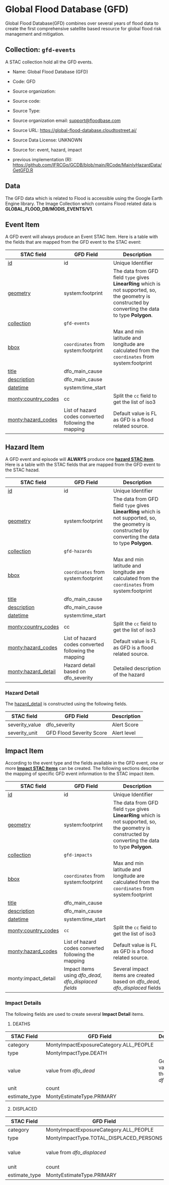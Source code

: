 # Global Flood Database (GFD)

Global Flood Database(GFD) combines over several years of flood data to create the first comprehensive satellite based resource for global flood risk management and mitigation.

## Collection: `gfd-events`

A STAC collection hold all the GFD events.

- Name: Global Flood Database (GFD)
- Code: GFD
- Source organization:
- Source code:
- Source Type:
- Source organization email: <support@floodbase.com>
- Source URL: <https://global-flood-database.cloudtostreet.ai/>
- Source Data License: UNKNOWN
- Source for: event, hazard, impact

- previous implementation (R): <https://github.com/IFRCGo/GCDB/blob/main/RCode/MainlyHazardData/GetGFD.R>

## Data

The GFD data which is related to Flood is accessible using the Google Earth Engine library. The Image Collection which contains Flood related data is **GLOBAL_FLOOD_DB/MODIS_EVENTS/V1**.

## Event Item

A GFD event will always produce an Event STAC Item.
Here is a table with the fields that are mapped from the GFD event to the STAC event:

| STAC field | GFD Field | Description |
| -----------|-----------|-------------|
| [id](https://github.com/radiantearth/stac-spec/blob/master/item-spec/item-spec.md#id) | id | Unique Identifier |
| [geometry](https://github.com/radiantearth/stac-spec/blob/master/item-spec/item-spec.md#geometry) | system:footprint | The data from GFD field `type` gives **LinearRing** which is not supported, so, the geometry is constructed by converting the data to type **Polygon**. |
| [collection](https://github.com/radiantearth/stac-spec/blob/master/item-spec/item-spec.md#collection)  | `gfd-events` |          |
| [bbox](https://github.com/radiantearth/stac-spec/blob/master/item-spec/item-spec.md#bbox) | `coordinates` from system:footprint | Max and min latitude and longitude are calculated from the `coordinates` from system:footprint |
| [title](https://github.com/radiantearth/stac-spec/blob/master/commons/common-metadata.md#basics) | dfo_main_cause | |
| [description](https://github.com/radiantearth/stac-spec/blob/master/commons/common-metadata.md#basics) | dfo_main_cause |        |
| [datetime](https://github.com/radiantearth/stac-spec/blob/master/commons/common-metadata.md#date-and-time) | system:time_start | |
| [monty:country_codes](../../../README.md#montycountry_codes) | cc      | Split the `cc` field to get the list of iso3 |
| [monty:hazard_codes](../../../README.md#montyhazard_codes) | List of hazard codes converted following the mapping | Default value is FL as GFD is a flood related source. |

## Hazard Item

A GFD event and episode will **ALWAYS** produce one [**hazard STAC item**](../../../README.md#hazard). Here is a table with the STAC fields that are mapped from the GFD event to the STAC hazad.

| STAC field | GFD Field | Description |
| -----------|-----------|-------------|
| [id](https://github.com/radiantearth/stac-spec/blob/master/item-spec/item-spec.md#id)          | id        | Unique Identifier  |
| [geometry](https://github.com/radiantearth/stac-spec/blob/master/item-spec/item-spec.md#geometry)    | system:footprint | The data from GFD field `type` gives **LinearRing** which is not supported, so, the geometry is constructed by converting the data to type **Polygon**. |
| [collection](https://github.com/radiantearth/stac-spec/blob/master/item-spec/item-spec.md#collection)  | `gfd-hazards` |          |
| [bbox](https://github.com/radiantearth/stac-spec/blob/master/item-spec/item-spec.md#bbox)        | `coordinates` from system:footprint | Max and min latitude and longitude are calculated from the `coordinates` from system:footprint |
| [title](https://github.com/radiantearth/stac-spec/blob/master/commons/common-metadata.md#basics) | dfo_main_cause |    |
| [description](https://github.com/radiantearth/stac-spec/blob/master/commons/common-metadata.md#basics) | dfo_main_cause |        |
| [datetime](https://github.com/radiantearth/stac-spec/blob/master/commons/common-metadata.md#date-and-time) | system:time_start |     |
| [monty:country_codes](../../../README.md#montycountry_codes) | cc      | Split the `cc` field to get the list of iso3 |
| [monty:hazard_codes](../../../README.md#montyhazard_codes) | List of hazard codes converted following the mapping | Default value is FL as GFD is a flood related source. |
| [monty:hazard_detail](../../../README.md#montyhazard_detail) | Hazard detail based on dfo_severity | Detailed description of the hazard |

### Hazard Detail
The [hazard_detail](../../../README.md#montyhazard_detail) is constructed using the following fields.

| STAC field | GFD Field | Description |
|------------|-----------|-------------|
| severity_value | dfo_severity | Alert Score |
| severity_unit | GFD Flood Severity Score | Alert level |

## Impact Item

According to the event type and the fields available in the GFD event, one or more [**Impact STAC Items**](../../../README.md#impact) can be created.
The following sections describe the mapping of specific GFD event information to the STAC impact item.

| STAC field | GFD Field | Description |
| -----------|-----------|-------------|
| [id](https://github.com/radiantearth/stac-spec/blob/master/item-spec/item-spec.md#id)          | id        | Unique Identifier  |
| [geometry](https://github.com/radiantearth/stac-spec/blob/master/item-spec/item-spec.md#geometry) | system:footprint | The data from GFD field `type` gives **LinearRing** which is not supported, so, the geometry is constructed by converting the data to type **Polygon**. |
| [collection](https://github.com/radiantearth/stac-spec/blob/master/item-spec/item-spec.md#collection) | `gfd-impacts` |          |
| [bbox](https://github.com/radiantearth/stac-spec/blob/master/item-spec/item-spec.md#bbox) | `coordinates` from system:footprint | Max and min latitude and longitude are calculated from the `coordinates` from system:footprint |
| [title](https://github.com/radiantearth/stac-spec/blob/master/commons/common-metadata.md#basics) | dfo_main_cause | |
| [description](https://github.com/radiantearth/stac-spec/blob/master/commons/common-metadata.md#basics) | dfo_main_cause | |
| [datetime](https://github.com/radiantearth/stac-spec/blob/master/commons/common-metadata.md#date-and-time) | system:time_start | |
| [monty:country_codes](../../../README.md#montycountry_codes) | `cc`      | Split the `cc` field to get the list of iso3 |
| [monty:hazard_codes](../../../README.md#montyhazard_codes) | List of hazard codes converted following the mapping | Default value is FL as GFD is a flood related source. |
| monty:impact_detail | Impact items using *dfo_dead*, *dfo_displaced fields* | Several impact items are created based on *dfo_dead*, *dfo_displaced* fields |

### Impact Details
The following fields are used to create several **Impact Detail** items.
1. DEATHS

|STAC Field | GFD Field | Description |
|-----------|-----------|-------------|
| category |MontyImpactExposureCategory.ALL_PEOPLE|  |
| type |MontyImpactType.DEATH| |
|value |value from *dfo_dead* |Get the value using the key *dfo_dead*|
| unit | count |     |
|estimate_type|MontyEstimateType.PRIMARY| |

2. DISPLACED

|STAC Field | GFD Field | Description |
|-----------|-----------|-------------|
| category   | MontyImpactExposureCategory.ALL_PEOPLE |  |
|type|MontyImpactType.TOTAL_DISPLACED_PERSONS| |
|value|value from *dfo_displaced* |Get the value using the key *dfo_displaced*|
| unit | count |     |
|estimate_type|MontyEstimateType.PRIMARY| |
